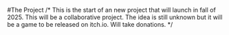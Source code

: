 #The Project
/*
This is the start of an new project that will launch in fall of 2025. This will be a collaborative project. The idea is still unknown but it will be a game to be released on itch.io. Will take donations. 
*/
